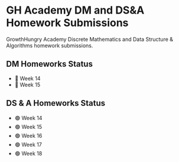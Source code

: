 # GH Academy DM and DS&A Homework Submissions

GrowthHungry Academy Discrete Mathematics and Data Structure &amp; Algorithms homework submissions.

## DM Homeworks Status

- 🔴 Week 14
- 🔴 Week 15

## DS & A Homeworks Status

- 🟢 Week 14
- 🟢 Week 15
- 🟢 Week 16
- 🟢 Week 17
- 🟢 Week 18
